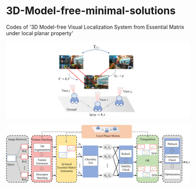 # 3D-Model-free-minimal-solutions
Codes of '3D Model-free Visual Localization System from Essential Matrix under local planar property'

![Solution illustration](./img/solutions2.png "Illustration of proposed 2p1p minimal solution.")

![Pipeline](./img/pipeline.png "The pipeline of the proposed 3D model-free visual localization system.")

